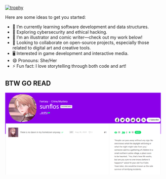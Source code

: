 [![trophy](https://github-profile-trophy.vercel.app/?username=ahpu9158)](https://github.com/ryo-ma/github-profile-trophy)


Here are some ideas to get you started:
- 🔭 I’m currently learning software development and data structures.
- 🌱 Exploring cybersecurity and ethical hacking.
- 🎨 I’m an illustrator and comic writer—check out my work below!
- 👯 Looking to collaborate on open-source projects, especially those related to digital art and creative tools.
- 🖥️ Interested in game development and interactive media.
- 😄 Pronouns: She/Her
- ⚡ Fun fact: I love storytelling through both code and art!


## BTW GO READ
![HELLO](https://github.com/ahpu9158/ahpu9158/blob/main/Screenshot%202024-08-26%20144307.png)

<!--
**ahpu9158/ahpu9158** is a ✨ _special_ ✨ repository because its `README.md` (this file) appears on your GitHub profile.

Here are some ideas to get you started:

- 🔭 I’m currently working on ...
- 🌱 I’m currently learning ...
- 👯 I’m looking to collaborate on ...
- 🤔 I’m looking for help with ...
- 💬 Ask me about ...
- 📫 How to reach me: ...
- 😄 Pronouns: ...
- ⚡ Fun fact: ...
-->
